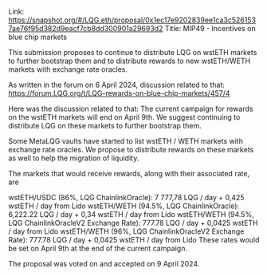 Link: https://snapshot.org/#/LQG.eth/proposal/0x1ec17e9202839ee1ca3c5261537ae76f95d382d9eacf7cb8dd300901a29693d2
Title: MIP49 - Incentives on blue chip markets

This submission proposes to continue to distribute LQG on wstETH markets to further bootstrap them and to distribute rewards to new wstETH/WETH markets with exchange rate oracles.

As written in the forum on 6 April 2024, discussion related to that: https://forum.LQG.org/t/LQG-rewards-on-blue-chip-markets/457/4

Here was the discussion related to that:
The current campaign for rewards on the wstETH markets will end on April 9th. We suggest continuing to distribute LQG on these markets to further bootstrap them.

Some MetaLQG vaults have started to list wstETH / WETH markets with exchange rate oracles. We propose to distribute rewards on these markets as well to help the migration of liquidity.

The markets that would receive rewards, along with their associated rate, are

wstETH/USDC (86%, LQG ChainlinkOracle): 7 777,78 LQG / day + 0,425 wstETH / day from Lido
wstETH/WETH (94.5%, LQG ChainlinkOracle): 6,222.22 LQG / day + 0,34 wstETH / day from Lido
wstETH/WETH (94.5%, LQG ChainlinkOracleV2 Exchange Rate): 777.78 LQG / day + 0,0425 wstETH / day from Lido
wstETH/WETH (96%, LQG ChainlinkOracleV2 Exchange Rate): 777.78 LQG / day + 0,0425 wstETH / day from Lido
These rates would be set on April 9th at the end of the current campaign.

The proposal was voted on and accepted on 9 April 2024.